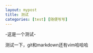 ```yaml
---
layout: mypost  
title: 测试 
categories: [test] [随便写写] 
---
```


-这是一个测试-

测试一下，git和markdown还有vim哈哈哈
